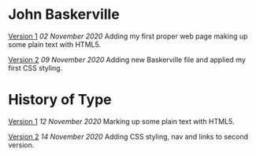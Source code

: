 John Baskerville
=============
[Version 1](file:///Users/emmamcgurren/Documents/baskerville/baskerville_one.html)
*02 November 2020*
Adding my first proper web page making up some plain text with HTML5.

[Version 2](file:///Users/emmamcgurren/Documents/baskerville/baskerville_two.html)
*09 November 2020*
Adding new Baskerville file and applied my first CSS styling.



History of Type
================
[Version 1](file:///Users/emmamcgurren/Dropbox/My%20Mac%20(Emma%E2%80%99s%20MacBook%20Air)/Downloads/john-baskerville-gh-pages/thehistoryoftype.html)
*12 November 2020*
Marking up some plain text with HTML5.


[Version 2](file:///Users/emmamcgurren/Documents/baskerville/history_two.html)
*14 November 2020*
Adding CSS styling, nav and links to second version.
